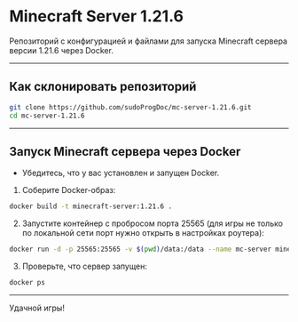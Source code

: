 # Minecraft Server 1.21.6

Репозиторий с конфигурацией и файлами для запуска Minecraft сервера версии 1.21.6 через Docker.

---

## Как склонировать репозиторий

```bash
git clone https://github.com/sudoProgDoc/mc-server-1.21.6.git
cd mc-server-1.21.6
```

---

## Запуск Minecraft сервера через Docker

- Убедитесь, что у вас установлен и запущен Docker.

1. Соберите Docker-образ:

```bash
docker build -t minecraft-server:1.21.6 .
```

2. Запустите контейнер с пробросом порта 25565 (для игры не только по локальной сети порт нужно открыть в настройках роутера):

```bash
docker run -d -p 25565:25565 -v $(pwd)/data:/data --name mc-server minecraft-server:1.21.6
```

3. Проверьте, что сервер запущен:

```bash
docker ps
```

---

Удачной игры!
